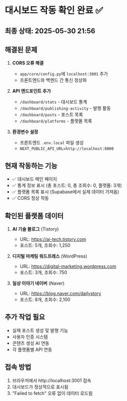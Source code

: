 # 대시보드 작동 확인 완료 ✅

## 최종 상태: 2025-05-30 21:56

## 해결된 문제
1. **CORS 오류 해결**
   - `app/core/config.py`에 `localhost:3001` 추가
   - 프론트엔드와 백엔드 간 통신 정상화

2. **API 엔드포인트 추가**
   - `/dashboard/stats` - 대시보드 통계
   - `/dashboard/publishing-activity` - 발행 활동
   - `/dashboard/posts` - 포스트 목록
   - `/dashboard/platforms` - 플랫폼 목록

3. **환경변수 설정**
   - 프론트엔드 `.env.local` 파일 생성
   - `NEXT_PUBLIC_API_URL=http://localhost:8000`

## 현재 작동하는 기능
- ✅ 대시보드 메인 페이지
- ✅ 통계 정보 표시 (총 포스트: 0, 총 조회수: 0, 플랫폼: 3개)
- ✅ 플랫폼 목록 표시 (Supabase에서 실제 데이터 가져옴)
- ✅ CORS 정상 작동

## 확인된 플랫폼 데이터
1. **AI 기술 블로그** (Tistory)
   - URL: https://ai-tech.tistory.com
   - 포스트: 5개, 조회수: 1,250

2. **디지털 마케팅 워드프레스** (WordPress)
   - URL: https://digital-marketing.wordpress.com
   - 포스트: 3개, 조회수: 750

3. **일상 이야기 네이버** (Naver)
   - URL: https://blog.naver.com/dailystory
   - 포스트: 8개, 조회수: 2,100

## 추가 작업 필요
- 실제 포스트 생성 및 발행 기능
- 사용자 인증 시스템
- 콘텐츠 생성 AI 연동
- 각 플랫폼별 API 연동

## 접속 방법
1. 브라우저에서 http://localhost:3001 접속
2. 대시보드가 정상적으로 표시됨
3. "Failed to fetch" 오류 없이 데이터 로드됨